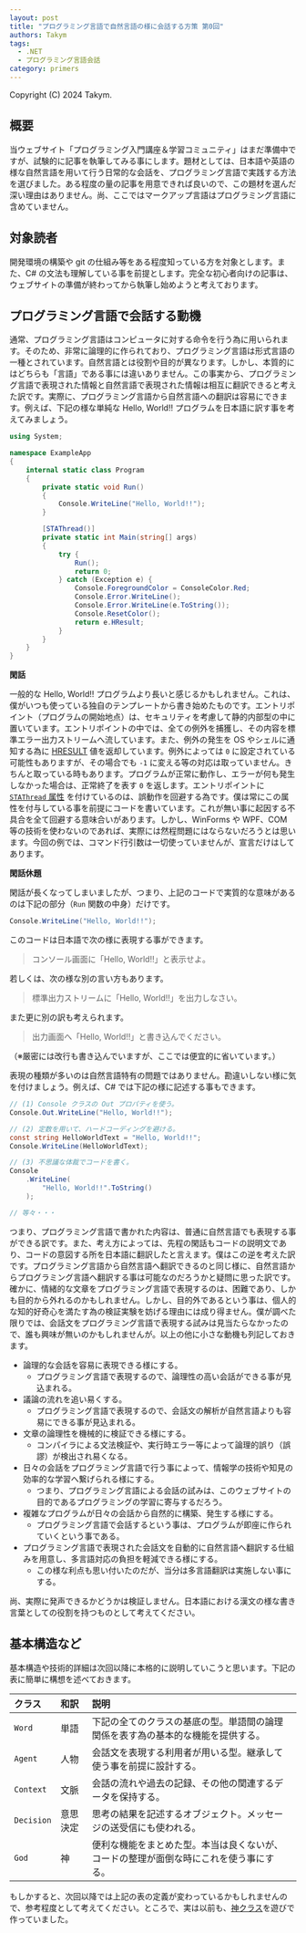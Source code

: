 ```yaml
---
layout: post
title: "プログラミング言語で自然言語の様に会話する方策 第0回"
authors: Takym
tags:
  - .NET
  - プログラミング言語会話
category: primers
---
```

Copyright (C) 2024 Takym.

## 概要
当ウェブサイト「プログラミング入門講座＆学習コミュニティ」はまだ準備中ですが、試験的に記事を執筆してみる事にします。題材としては、日本語や英語の様な自然言語を用いて行う日常的な会話を、プログラミング言語で実践する方法を選びました。ある程度の量の記事を用意できれば良いので、この題材を選んだ深い理由はありません。尚、ここではマークアップ言語はプログラミング言語に含めていません。

## 対象読者
開発環境の構築や git の仕組み等をある程度知っている方を対象とします。また、C# の文法も理解している事を前提とします。完全な初心者向けの記事は、ウェブサイトの準備が終わってから執筆し始めようと考えております。

## プログラミング言語で会話する動機
通常、プログラミング言語はコンピュータに対する命令を行う為に用いられます。そのため、非常に論理的に作られており、プログラミング言語は形式言語の一種とされています。自然言語とは役割や目的が異なります。しかし、本質的にはどちらも「言語」である事には違いありません。この事実から、プログラミング言語で表現された情報と自然言語で表現された情報は相互に翻訳できると考えた訳です。実際に、プログラミング言語から自然言語への翻訳は容易にできます。例えば、下記の様な単純な Hello, World!! プログラムを日本語に訳す事を考えてみましょう。

```cs
using System;

namespace ExampleApp
{
	internal static class Program
	{
		private static void Run()
		{
			Console.WriteLine("Hello, World!!");
		}

		[STAThread()]
		private static int Main(string[] args)
		{
			try {
				Run();
				return 0;
			} catch (Exception e) {
				Console.ForegroundColor = ConsoleColor.Red;
				Console.Error.WriteLine();
				Console.Error.WriteLine(e.ToString());
				Console.ResetColor();
				return e.HResult;
			}
		}
	}
}
```

**閑話**

一般的な Hello, World!! プログラムより長いと感じるかもしれません。これは、僕がいつも使っている独自のテンプレートから書き始めたものです。エントリポイント（プログラムの開始地点）は、セキュリティを考慮して静的内部型の中に置いています。エントリポイントの中では、全ての例外を捕獲し、その内容を標準エラー出力ストリームへ流しています。また、例外の発生を OS やシェルに通知する為に [HRESULT](https://learn.microsoft.com/dotnet/api/system.exception.hresult) 値を返却しています。例外によっては `0` に設定されている可能性もありますが、その場合でも `-1` に変える等の対応は取っていません。きちんと取っている時もあります。プログラムが正常に動作し、エラーが何も発生しなかった場合は、正常終了を表す `0` を返します。エントリポイントに [`STAThread` 属性](https://learn.microsoft.com/dotnet/api/system.stathreadattribute) を付けているのは、誤動作を回避する為です。僕は常にこの属性を付与している事を前提にコードを書いています。これが無い事に起因する不具合を全て回避する意味合いがあります。しかし、WinForms や WPF、COM 等の技術を使わないのであれば、実際には然程問題にはならないだろうとは思います。今回の例では、コマンド行引数は一切使っていませんが、宣言だけはしてあります。

**閑話休題**

閑話が長くなってしまいましたが、つまり、上記のコードで実質的な意味があるのは下記の部分（`Run` 関数の中身）だけです。

```cs
Console.WriteLine("Hello, World!!");
```

このコードは日本語で次の様に表現する事ができます。

> コンソール画面に「Hello, World!!」と表示せよ。

若しくは、次の様な別の言い方もあります。

> 標準出力ストリームに「Hello, World!!」を出力しなさい。

また更に別の訳も考えられます。

> 出力画面へ「Hello, World!!」と書き込んでください。

（※厳密には改行も書き込んでいますが、ここでは便宜的に省いています。）

表現の種類が多いのは自然言語特有の問題ではありません。勘違いしない様に気を付けましょう。例えば、C# では下記の様に記述する事もできます。

```cs
// (1) Console クラスの Out プロパティを使う。
Console.Out.WriteLine("Hello, World!!");

// (2) 定数を用いて、ハードコーディングを避ける。
const string HelloWorldText = "Hello, World!!";
Console.WriteLine(HelloWorldText);

// (3) 不思議な体裁でコードを書く。
Console
	.WriteLine(
		"Hello, World!!".ToString()
	);

// 等々・・・
```

つまり、プログラミング言語で書かれた内容は、普通に自然言語でも表現する事ができる訳です。また、考え方によっては、先程の閑話もコードの説明文であり、コードの意図する所を日本語に翻訳したと言えます。僕はこの逆を考えた訳です。プログラミング言語から自然言語へ翻訳できるのと同じ様に、自然言語からプログラミング言語へ翻訳する事は可能なのだろうかと疑問に思った訳です。確かに、情緒的な文章をプログラミング言語で表現するのは、困難であり、しかも目的から外れるのかもしれません。しかし、目的外であるという事は、個人的な知的好奇心を満たす為の検証実験を妨げる理由には成り得ません。僕が調べた限りでは、会話文をプログラミング言語で表現する試みは見当たらなかったので、誰も興味が無いのかもしれませんが。以上の他に小さな動機も列記しておきます。

* 論理的な会話を容易に表現できる様にする。
	* プログラミング言語で表現するので、論理性の高い会話ができる事が見込まれる。
* 議論の流れを追い易くする。
	* プログラミング言語で表現するので、会話文の解析が自然言語よりも容易にできる事が見込まれる。
* 文章の論理性を機械的に検証できる様にする。
	* コンパイラによる文法検証や、実行時エラー等によって論理的誤り（誤謬）が検出され易くなる。
* 日々の会話をプログラミング言語で行う事によって、情報学の技術や知見の効率的な学習へ繋げられる様にする。
	* つまり、プログラミング言語による会話の試みは、このウェブサイトの目的であるプログラミングの学習に寄与するだろう。
* 複雑なプログラムが日々の会話から自然的に構築、発生する様にする。
	* プログラミング言語で会話するという事は、プログラムが即座に作られていくという事である。
* プログラミング言語で表現された会話文を自動的に自然言語へ翻訳する仕組みを用意し、多言語対応の負担を軽減できる様にする。
	* この様な利点も思い付いたのだが、当分は多言語翻訳は実施しない事にする。

尚、実際に発声できるかどうかは検証しません。日本語における漢文の様な書き言葉としての役割を持つものとして考えてください。

## 基本構造など
基本構造や技術的詳細は次回以降に本格的に説明していこうと思います。下記の表に簡単に構想を述べておきます。

|クラス    |和訳    |説明                                                                                  |
|:---------|:-------|:-------------------------------------------------------------------------------------|
|`Word`    |単語    |下記の全てのクラスの基底の型。単語間の論理関係を表す為の基本的な機能を提供する。      |
|`Agent`   |人物    |会話文を表現する利用者が用いる型。継承して使う事を前提に設計する。                    |
|`Context` |文脈    |会話の流れや過去の記録、その他の関連するデータを保持する。                            |
|`Decision`|意思決定|思考の結果を記述するオブジェクト。メッセージの送受信にも使われる。                    |
|`God`     |神      |便利な機能をまとめた型。本当は良くないが、コードの整理が面倒な時にこれを使う事にする。|

もしかすると、次回以降では上記の表の定義が変わっているかもしれませんので、参考程度として考えてください。ところで、実は以前も、[神クラス](../../../../general/2024/03/13/god-class.html)を遊びで作っていました。
